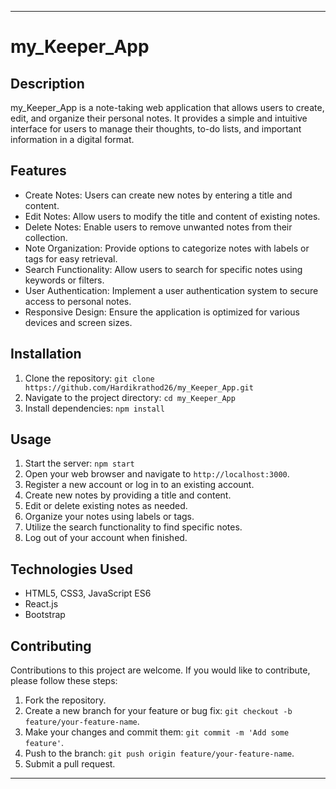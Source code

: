 
---

# my_Keeper_App

## Description
my_Keeper_App is a note-taking web application that allows users to create, edit, and organize their personal notes. It provides a simple and intuitive interface for users to manage their thoughts, to-do lists, and important information in a digital format.

## Features
- Create Notes: Users can create new notes by entering a title and content.
- Edit Notes: Allow users to modify the title and content of existing notes.
- Delete Notes: Enable users to remove unwanted notes from their collection.
- Note Organization: Provide options to categorize notes with labels or tags for easy retrieval.
- Search Functionality: Allow users to search for specific notes using keywords or filters.
- User Authentication: Implement a user authentication system to secure access to personal notes.
- Responsive Design: Ensure the application is optimized for various devices and screen sizes.

## Installation
1. Clone the repository: `git clone https://github.com/Hardikrathod26/my_Keeper_App.git`
2. Navigate to the project directory: `cd my_Keeper_App`
3. Install dependencies: `npm install`

## Usage
1. Start the server: `npm start`
2. Open your web browser and navigate to `http://localhost:3000`.
3. Register a new account or log in to an existing account.
4. Create new notes by providing a title and content.
5. Edit or delete existing notes as needed.
6. Organize your notes using labels or tags.
7. Utilize the search functionality to find specific notes.
8. Log out of your account when finished.

## Technologies Used
- HTML5, CSS3, JavaScript ES6
- React.js
- Bootstrap


## Contributing
Contributions to this project are welcome. If you would like to contribute, please follow these steps:
1. Fork the repository.
2. Create a new branch for your feature or bug fix: `git checkout -b feature/your-feature-name`.
3. Make your changes and commit them: `git commit -m 'Add some feature'`.
4. Push to the branch: `git push origin feature/your-feature-name`.
5. Submit a pull request.

---
